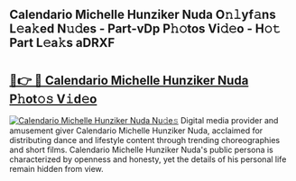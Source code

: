 ## Calendario Michelle Hunziker Nuda O𝚗𝚕yf𝚊ns L𝚎a𝚔ed N𝚞𝚍es - Part-vDp P𝚑𝚘tos Vi𝚍𝚎o - H𝚘𝚝 Part L𝚎a𝚔s aDRXF

# <h2><a href="http://kf34h5p.oniu.top/?m=Calendario+Michelle+Hunziker+Nuda">🔗👉 🔴 Calendario Michelle Hunziker Nuda P𝚑ot𝚘𝚜 V𝚒d𝚎o</a></h2>

[![Calendario Michelle Hunziker Nuda Nu𝚍e𝚜](https://i.imgur.com/0qMVB7G.gif)](http://kf34h5p.oniu.top/?m=Calendario+Michelle+Hunziker+Nuda)
Digital media provider and amusement giver Calendario Michelle Hunziker Nuda, acclaimed for distributing dance and lifestyle content through trending choreographies and short films. Calendario Michelle Hunziker Nuda's public persona is characterized by openness and honesty, yet the details of his personal life remain hidden from view.  
